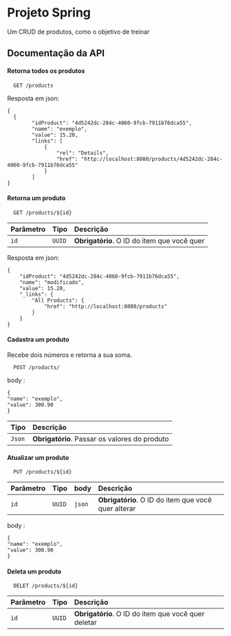 
# Projeto Spring

Um CRUD de produtos, como o objetivo de treinar 


## Documentação da API

#### Retorna todos os produtos

```
  GET /products
```
 Resposta em json: 

```
{
  {
        "idProduct": "4d5242dc-284c-4060-9fcb-7911b76dca55",
        "name": "exemplo",
        "value": 15.20,
        "links": [
            {
                "rel": "Details",
                "href": "http://localhost:8080/products/4d5242dc-284c-4060-9fcb-7911b76dca55"
            }
        ]   
}
```

#### Retorna um produto

```
  GET /products/${id}
```
| Parâmetro   | Tipo       | Descrição                                   |
| :---------- | :--------- | :------------------------------------------ |
| `id`      | `UUID` | **Obrigatório**. O ID do item que você quer |

Resposta em json: 

```
{
    "idProduct": "4d5242dc-284c-4060-9fcb-7911b76dca55",
    "name": "modificado",
    "value": 15.20,
    "_links": {
        "All Products": {
            "href": "http://localhost:8080/products"
        }
    }
}
```




#### Cadastra um produto

Recebe dois números e retorna a sua soma.

```
  POST /products/
```
body :
```
{
"name": "exemplo",
"value": 300.90
}
```

| Tipo       | Descrição                                  |
|:--------- | :------------------------------------------ |
|  `Json` | **Obrigatório**. Passar os valores do produto |



#### Atualizar um produto

```
  PUT /products/${id}
```
| Parâmetro   | Tipo       |body| Descrição                                   |
| :---------- | :--------- |:---- |:------------------------------------------ |
| `id`      | `UUID` |   `json`   |**Obrigatório**. O ID do item que você quer alterar |

body :
```
{
"name": "exemplo",
"value": 300.90
}
```

#### Deleta um produto

```
  DELET /products/${id}
```
| Parâmetro   | Tipo       | Descrição                                   |
| :---------- | :--------- | :------------------------------------------ |
| `id`      | `UUID` | **Obrigatório**. O ID do item que você quer deletar |

